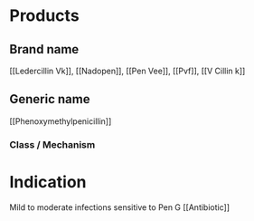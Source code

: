 # Products

## Brand name
[[Ledercillin Vk]], [[Nadopen]], [[Pen Vee]], [[Pvf]], [[V Cillin k]]

## Generic name
[[Phenoxymethylpenicillin]]

### Class / Mechanism


# Indication
Mild to moderate infections sensitive to Pen G
[[Antibiotic]]